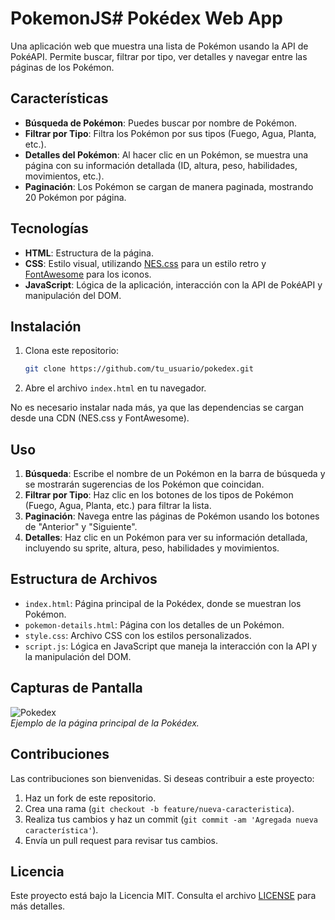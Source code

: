 # PokemonJS# Pokédex Web App

Una aplicación web que muestra una lista de Pokémon usando la API de PokéAPI. Permite buscar, filtrar por tipo, ver detalles y navegar entre las páginas de los Pokémon.

## Características

- **Búsqueda de Pokémon**: Puedes buscar por nombre de Pokémon.
- **Filtrar por Tipo**: Filtra los Pokémon por sus tipos (Fuego, Agua, Planta, etc.).
- **Detalles del Pokémon**: Al hacer clic en un Pokémon, se muestra una página con su información detallada (ID, altura, peso, habilidades, movimientos, etc.).
- **Paginación**: Los Pokémon se cargan de manera paginada, mostrando 20 Pokémon por página.

## Tecnologías

- **HTML**: Estructura de la página.
- **CSS**: Estilo visual, utilizando [NES.css](https://nostalgic-css.github.io/NES.css/) para un estilo retro y [FontAwesome](https://fontawesome.com/) para los iconos.
- **JavaScript**: Lógica de la aplicación, interacción con la API de PokéAPI y manipulación del DOM.

## Instalación

1. Clona este repositorio:
    ```bash
    git clone https://github.com/tu_usuario/pokedex.git
    ```

2. Abre el archivo `index.html` en tu navegador.

No es necesario instalar nada más, ya que las dependencias se cargan desde una CDN (NES.css y FontAwesome).

## Uso

1. **Búsqueda**: Escribe el nombre de un Pokémon en la barra de búsqueda y se mostrarán sugerencias de los Pokémon que coincidan.
2. **Filtrar por Tipo**: Haz clic en los botones de los tipos de Pokémon (Fuego, Agua, Planta, etc.) para filtrar la lista.
3. **Paginación**: Navega entre las páginas de Pokémon usando los botones de "Anterior" y "Siguiente".
4. **Detalles**: Haz clic en un Pokémon para ver su información detallada, incluyendo su sprite, altura, peso, habilidades y movimientos.

## Estructura de Archivos

- `index.html`: Página principal de la Pokédex, donde se muestran los Pokémon.
- `pokemon-details.html`: Página con los detalles de un Pokémon.
- `style.css`: Archivo CSS con los estilos personalizados.
- `script.js`: Lógica en JavaScript que maneja la interacción con la API y la manipulación del DOM.

## Capturas de Pantalla

![Pokedex](https://via.placeholder.com/600x400.png)  
_Ejemplo de la página principal de la Pokédex._

## Contribuciones

Las contribuciones son bienvenidas. Si deseas contribuir a este proyecto:

1. Haz un fork de este repositorio.
2. Crea una rama (`git checkout -b feature/nueva-caracteristica`).
3. Realiza tus cambios y haz un commit (`git commit -am 'Agregada nueva característica'`).
4. Envía un pull request para revisar tus cambios.

## Licencia

Este proyecto está bajo la Licencia MIT. Consulta el archivo [LICENSE](LICENSE) para más detalles.
